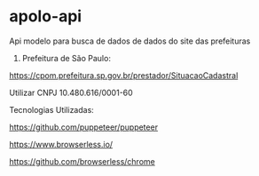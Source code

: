 # apolo-api
Api modelo para busca de dados de dados do site das prefeituras

1) Prefeitura de São Paulo:

https://cpom.prefeitura.sp.gov.br/prestador/SituacaoCadastral

Utilizar CNPJ 10.480.616/0001-60

Tecnologias Utilizadas:

https://github.com/puppeteer/puppeteer

https://www.browserless.io/

https://github.com/browserless/chrome
